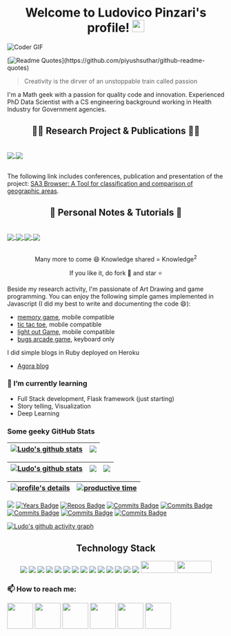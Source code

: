 <h1 align="center">
  Welcome to Ludovico Pinzari's profile!
  <img src="https://media.giphy.com/media/hvRJCLFzcasrR4ia7z/giphy.gif" width="28">
</h1>

<!--
**lpinzari/lpinzari** is a ✨ _special_ ✨ repository because its `README.md` (this file) appears on your GitHub profile.

Here are some ideas to get you started:

- 🔭 I’m currently working on ...
- 🌱 I’m currently learning ...
- 👯 I’m looking to collaborate on ...
- 🤔 I’m looking for help with ...
- 💬 Ask me about ...
- 📫 How to reach me: ...
- 😄 Pronouns: ...
- ⚡ Fun fact: ...
-->


<img src="https://media.giphy.com/media/ZVik7pBtu9dNS/giphy.gif" alt="Coder GIF"> 

[![Readme Quotes](https://quotes-github-readme.vercel.app/api?type=horizontal&theme=dark&myquote=Simplicity%20does%20not%20precede%20complexity,%20but%20follows%20it.)](https://github.com/piyushsuthar/github-readme-quotes)



> Creativity is the dirver of an unstoppable train called passion

I'm a Math geek with a passion for quality code and innovation. Experienced PhD Data Scientist with a CS engineering background working in Health Industry for Government agencies.

<h2 align="center">👨‍💻 Research Project & Publications 👨‍💻</h2>
<br>
<a href="https://github.com/lpinzari/homogeneity-location-index" target="_blank">
  <img align="center" src="https://github-readme-stats.vercel.app/api/pin/?username=lpinzari&repo=homogeneity-location-index&theme=react&border_color=61dafb&border_radius=10" />
</a>
<a href="https://github.com/lpinzari/mapping-networks-r-arcgis" target="_blank">
  <img align="center" src="https://github-readme-stats.vercel.app/api/pin/?username=lpinzari&repo=mapping-networks-r-arcgis&theme=react&border_color=61dafb&border_radius=10" />
</a>
<br/><br/>
<!--- My research focussed on the design of statistical indicies for classification and clustering geographic areas with similar demographic and socioeconomic charateristics. An open source tool is available in this repo : 
- [homogeneity and location index](https://github.com/lpinzari/homogeneity-location-index).
- [Mapping Network flow in R and Arcgis](https://github.com/lpinzari/mapping-networks-r-arcgis) 
--->

The following link includes conferences, publication and presentation of the project: [SA3 Browser: A Tool for classification and comparison of geographic areas](https://www.ludovicopinzari.net/portfolio.html).

<h2 align="center">📖 Personal Notes & Tutorials 📖</h2>
<br>
<a href="https://github.com/lpinzari/sql-psql-udy" target="_blank">
  <img align="center" src="https://github-readme-stats.vercel.app/api/pin/?username=lpinzari&repo=sql-psql-udy&theme=react&border_color=61dafb&border_radius=10" />
</a>
<a href="https://github.com/lpinzari/udacity-dsa-nand" target="_blank">
  <img align="center" src="https://github-readme-stats.vercel.app/api/pin/?username=lpinzari&repo=udacity-dsa-nand&theme=react&border_color=61dafb&border_radius=10" />
</a>
<a href="https://github.com/lpinzari/unix-shell-udy" target="_blank">
  <img align="center" src="https://github-readme-stats.vercel.app/api/pin/?username=lpinzari&repo=unix-shell-udy&theme=react&border_color=61dafb&border_radius=10" />
</a>
<a href="https://github.com/lpinzari/git-github-udy" target="_blank">
 <img align="center" src="https://github-readme-stats.vercel.app/api/pin/?username=lpinzari&repo=git-github-udy&theme=react&border_color=61dafb&border_radius=10" />
</a>
<br/><br/>

<p align="center">Many more to come 😄 <bold>Knowledge shared</bold> = <bold>Knowledge<sup>2</sup></bold></p>

<p align="center">If you like it, do fork 🍴 and star ⭐</p>

Beside my research activity, I'm passionate of Art Drawing and game programming. You can enjoy the following simple games implemented in Javascript (I did my best to write and documenting the code 😄):
- [memory game](https://github.com/lpinzari/memory-game), mobile compatible
- [tic tac toe](https://github.com/lpinzari/tic-tac-toe), mobile compatible
- [light out Game](https://github.com/lpinzari/lights-out-game), mobile compatible
- [bugs arcade game](https://github.com/lpinzari/bugs-arcade-game), keyboard only

I did simple blogs in Ruby deployed on Heroku
- [Agora blog](https://github.com/lpinzari/project1)

### 🌱 I’m currently learning
- Full Stack development, Flask framework (just starting)
- Story telling, Visualization 
- Deep Learning

### Some geeky GitHub Stats
<!--- ![Ludo's GitHub stats](https://github-readme-stats.vercel.app/api?username=lpinzari&show_icons=true&theme=radical)
[![GitHub Streak](http://github-readme-streak-stats.herokuapp.com?user=lpinzari&theme=dark&background=000000)](https://git.io/streak-stats) --->


| <a href="https://github.com/lpinzari/github-readme-stats"><img align="center" src="https://github-readme-stats.vercel.app/api?username=lpinzari&show_icons=true&theme=react&border_color=61dafb&hide_border=true" alt="Ludo's github stats" /></a> | <a href="https://github.com/lpinzari/github-readme-stats"><img align="center" src="http://github-readme-streak-stats.herokuapp.com?user=lpinzari&theme=react&border_color=61dafb&hide_border=true" /></a> 
| ------------- | ------------- |

| <a href="https://github.com/lpinzari/github-readme-stats"><img align="center" src="https://github-readme-stats.vercel.app/api/top-langs/?username=lpinzari&layout=compact&theme=react&border_color=61dafb&hide_border=true" alt="Ludo's github stats" /></a>  | <a href="https://github.com/lpinzari/github-readme-stats"><img align="center" src="http://github-profile-summary-cards.vercel.app/api/cards/repos-per-language?username=lpinzari&theme=github_dark" /></a> | <a href="https://github.com/lpinzari/github-readme-stats"><img align="center" src="http://github-profile-summary-cards.vercel.app/api/cards/most-commit-language?username=lpinzari&theme=github_dark" /></a>
| ------------- | -------------- | -------------- |

| <a href="https://github.com/lpinzari/github-readme-stats"><img align="center" src="https://github-profile-summary-cards.vercel.app/api/cards/profile-details?username=lpinzari&theme=github_dark" alt="profile's details" /></a> | <a href="https://github.com/lpinzari/github-readme-stats"><img align="center" src="https://github-profile-summary-cards.vercel.app/api/cards/productive-time?username=lpinzari&theme=github_dark&utcOffset=2" alt="productive time" /></a>
| ------------ | --------------- |

![](https://komarev.com/ghpvc/?username=lpinzari&color=blue)
[![Years Badge](https://badges.pufler.dev/years/lpinzari?color=blue)](https://badges.pufler.dev)
[![Repos Badge](https://badges.pufler.dev/repos/lpinzari?color=blue)](https://badges.pufler.dev)
[![Commits Badge](https://badges.pufler.dev/commits/all/lpinzari?color=blue)](https://badges.pufler.dev)
[![Commits Badge](https://badges.pufler.dev/commits/yearly/lpinzari?color=blue)](https://badges.pufler.dev)
[![Commits Badge](https://badges.pufler.dev/commits/monthly/lpinzari?color=blue)](https://badges.pufler.dev)
[![Commits Badge](https://badges.pufler.dev/commits/weekly/lpinzari?color=blue)](https://badges.pufler.dev)
[![Commits Badge](https://badges.pufler.dev/commits/daily/lpinzari?color=blue)](https://badges.pufler.dev)

[![Ludo's github activity graph](https://activity-graph.herokuapp.com/graph?username=lpinzari&theme=react-dark)](https://github.com/lpinzari/github-readme-activity-graph)


<!--- [![Top Langs](https://github-readme-stats.vercel.app/api/top-langs/?username=lpinzari&layout=compact&theme=vision-friendly-dark)](https://github.com/anuraghazra/github-readme-stats) --->

<h2 align="center">Technology Stack </h2>
<p align="center"> 
  <img src="https://img.shields.io/badge/python-3670A0?style=for-the-badge&logo=python&logoColor=ffdd54"/>
  <img src="https://img.shields.io/badge/shell_script-%23121011.svg?style=for-the-badge&logo=gnu-bash&logoColor=white"/>
  <img src="https://img.shields.io/badge/r-%23276DC3.svg?style=for-the-badge&logo=r&logoColor=white"/>
  <img src="https://img.shields.io/badge/postgres-%23316192.svg?style=for-the-badge&logo=postgresql&logoColor=white"/>
  <img src="https://img.shields.io/badge/markdown-%23000000.svg?style=for-the-badge&logo=markdown&logoColor=white"/>
  <img src="https://img.shields.io/badge/numpy-%23013243.svg?style=for-the-badge&logo=numpy&logoColor=white"/> 
  <img src="https://img.shields.io/badge/pandas-%23150458.svg?style=for-the-badge&logo=pandas&logoColor=white"/>
  <img src="https://img.shields.io/badge/SciPy-%230C55A5.svg?style=for-the-badge&logo=scipy&logoColor=%white"/>
  <img src="https://img.shields.io/badge/jupyter-%23FA0F00.svg?style=for-the-badge&logo=jupyter&logoColor=white"/>
  <img src="https://img.shields.io/badge/Atom-%2366595C.svg?style=for-the-badge&logo=atom&logoColor=white"/>
  <img src="https://img.shields.io/badge/html5-%23E34F26.svg?style=for-the-badge&logo=html5&logoColor=white"/>
  <img src="https://img.shields.io/badge/javascript-%23323330.svg?style=for-the-badge&logo=javascript&logoColor=%23F7DF1E"/>
  <img src="https://img.shields.io/badge/css3-%231572B6.svg?style=for-the-badge&logo=css3&logoColor=white"/>
  <img src="https://img.shields.io/badge/ruby-%23CC342D.svg?style=for-the-badge&logo=ruby&logoColor=white"/>
  <img src="https://a11ybadges.com/badge?logo=github" width="80" height="28"/>
  <img src="https://a11ybadges.com/badge?logo=git" width="80" height="28"/>
</p>

### 📫 How to reach me:
[<img src="https://upload.wikimedia.org/wikipedia/commons/thumb/c/ca/LinkedIn_logo_initials.png/800px-LinkedIn_logo_initials.png?thumb=y&width=275&height=275" width="60" height="60"/>](https://www.linkedin.com/in/ludovico-pinzari/)
[<img src="http://martinliebermandotcom.files.wordpress.com/2013/03/twitter_logo.jpg" width="60" height="60"/>](https://twitter.com/ludovicopinzari)
[<img src="https://aadityapurani.files.wordpress.com/2015/09/hackerrank-logo.jpg" width="60" height="60"/>](https://www.hackerrank.com/ludovico_pinzari)
[<img src="https://webdirector-blog.com/media/leetocode_logo.jpg" width="60" height="60"/>](https://leetcode.com/lpinzari/)
[<img src="https://avatars.githubusercontent.com/u/1073651?s=200&v=4" width="60" height="60"/>](https://www.researchgate.net/profile/Ludovico-Pinzari)
[<img src="https://user-images.githubusercontent.com/66117993/96351903-818a8b00-1084-11eb-96f6-3a931d66fff6.png" width="60" height="60"/>](https://scholar.google.com/citations?user=7t4r2FcAAAAJ&hl=en)

<!--- 
![Visitor Badge](https://visitor-badge.laobi.icu/badge?page_id=lpinzari.lpinzari)
--->
